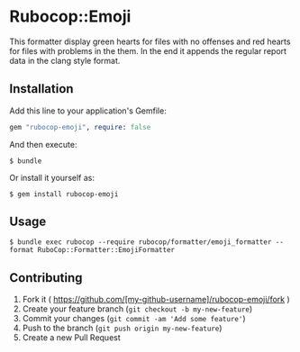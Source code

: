 # Rubocop::Emoji

This formatter display green hearts for files with no offenses and
red hearts for files with problems in the them. In the end it
appends the regular report data in the clang style format.

## Installation

Add this line to your application's Gemfile:

```ruby
gem "rubocop-emoji", require: false
```

And then execute:

    $ bundle

Or install it yourself as:

    $ gem install rubocop-emoji

## Usage

    $ bundle exec rubocop --require rubocop/formatter/emoji_formatter --format RuboCop::Formatter::EmojiFormatter

## Contributing

1. Fork it ( https://github.com/[my-github-username]/rubocop-emoji/fork )
2. Create your feature branch (`git checkout -b my-new-feature`)
3. Commit your changes (`git commit -am 'Add some feature'`)
4. Push to the branch (`git push origin my-new-feature`)
5. Create a new Pull Request

